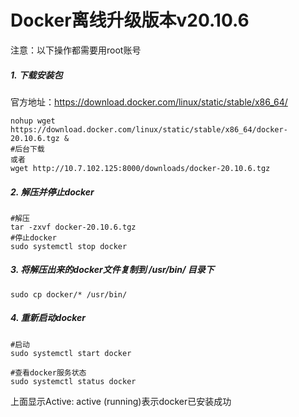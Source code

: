 # Docker离线升级版本v20.10.6
注意：以下操作都需要用root账号

##### 1. 下载安装包

官方地址：https://download.docker.com/linux/static/stable/x86_64/

```
nohup wget https://download.docker.com/linux/static/stable/x86_64/docker-20.10.6.tgz &
#后台下载
或者
wget http://10.7.102.125:8000/downloads/docker-20.10.6.tgz
```
##### 2. 解压并停止docker
```
#解压
tar -zxvf docker-20.10.6.tgz
#停止docker
sudo systemctl stop docker
```
##### 3. 将解压出来的docker文件复制到 /usr/bin/ 目录下
```
sudo cp docker/* /usr/bin/
```
##### 4. 重新启动docker

```
#启动
sudo systemctl start docker

#查看docker服务状态
sudo systemctl status docker
```
上面显示Active: active (running)表示docker已安装成功

